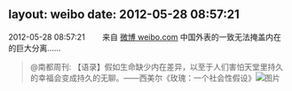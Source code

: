 layout: weibo
date: 2012-05-28 08:57:21
---
<meta name="referrer" content="no-referrer" />

2012-05-28 08:57:21  &nbsp;&nbsp;&nbsp;&nbsp;&nbsp;&nbsp; 来自 <a href="http://weibo.com/" rel="nofollow">微博 weibo.com</a>
中国外表的一致无法掩盖内在的巨大分离……
>  @南都周刊: 【语录】假如生命缺少内在差异，以至于人们害怕天堂里持久的幸福会变成持久的无聊。——西美尔《玫瑰：一个社会性假设》  ​​​
>  ![图片](https://ww4.sinaimg.cn/large/61d7cd94jw1dtdqmwpobqj.jpg)
